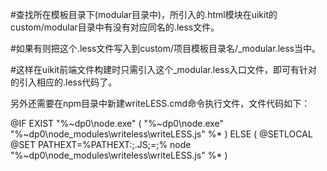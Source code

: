 #查找所在模板目录下(modular目录中)，所引入的.html模块在uikit的custom/modular目录中有没有对应同名的.less文件。

#如果有则把这个.less文件写入到custom/项目模板目录名/_modular.less当中。

#这样在uikit前端文件构建时只需引入这个_modular.less入口文件，即可有针对的引入相应的.less代码了。

另外还需要在npm目录中新建writeLESS.cmd命令执行文件，文件代码如下：

@IF EXIST "%~dp0\node.exe" (
  "%~dp0\node.exe"  "%~dp0\node_modules\writeless\writeLESS.js" %*
) ELSE (
  @SETLOCAL
  @SET PATHEXT=%PATHEXT:;.JS;=;%
  node  "%~dp0\node_modules\writeless\writeLESS.js" %*
)